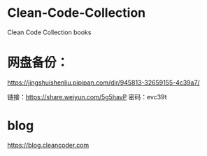 # Clean-Code-Collection
Clean Code Collection books


# 网盘备份：

https://jingshuishenliu.pipipan.com/dir/945813-32659155-4c39a7/


链接：https://share.weiyun.com/5g5havP 密码：evc39t


# blog

https://blog.cleancoder.com


